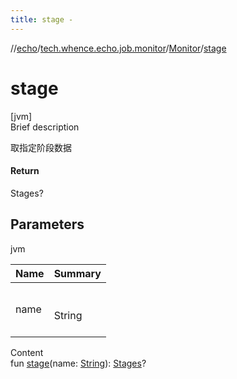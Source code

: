 ```yaml
---
title: stage -
---
```

//[echo](../../index.md)/[tech.whence.echo.job.monitor](../index.md)/[Monitor](index.md)/[stage](stage.md)



# stage  
[jvm]  
Brief description  


取指定阶段数据



#### Return  


Stages?



## Parameters  
  
jvm  
  
|  Name|  Summary| 
|---|---|
| name| <br><br>String<br><br>
  
  
Content  
fun [stage](stage.md)(name: [String](https://kotlinlang.org/api/latest/jvm/stdlib/kotlin/-string/index.html)): [Stages](../-stages/index.md)?  



